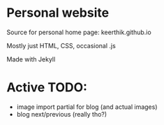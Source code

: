 Personal website
=========

Source for personal home page: keerthik.github.io

Mostly just HTML, CSS, occasional .js

Made with Jekyll

# Active TODO:
- image import partial for blog (and actual images)
- blog next/previous (really tho?)
